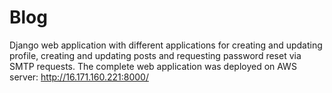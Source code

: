 # Blog
  Django web application with different applications for creating and updating profile, creating and updating posts and requesting password reset via SMTP requests.
The complete web application was deployed on AWS server: http://16.171.160.221:8000/